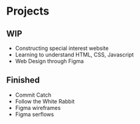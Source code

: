 # Projects

## WIP

- Constructing special interest website
- Learning to understand HTML, CSS, Javascript
- Web Design through Figma

## Finished

- Commit Catch
- Follow the White Rabbit
- Figma wireframes
- Figma serflows

